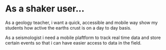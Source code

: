 # As a shaker user...

As a geology teacher, i want a quick, accessible and mobile way show my students how 
active the earths crust is on a day to day basis. 

As a seismologist i need a mobile plaftform to track real time data and store certain events so that i can have 
easier access to data in the field.

